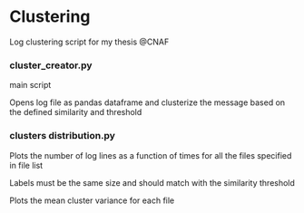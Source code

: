 # Clustering
Log clustering script for my thesis @CNAF

### cluster_creator.py
main script

Opens log file as pandas dataframe and clusterize the message based on the defined similarity and threshold

### clusters distribution.py
Plots the number of log lines as a function of times for all the files specified in file list

Labels must be the same size and should match with the similarity threshold

Plots the mean cluster variance for each file
